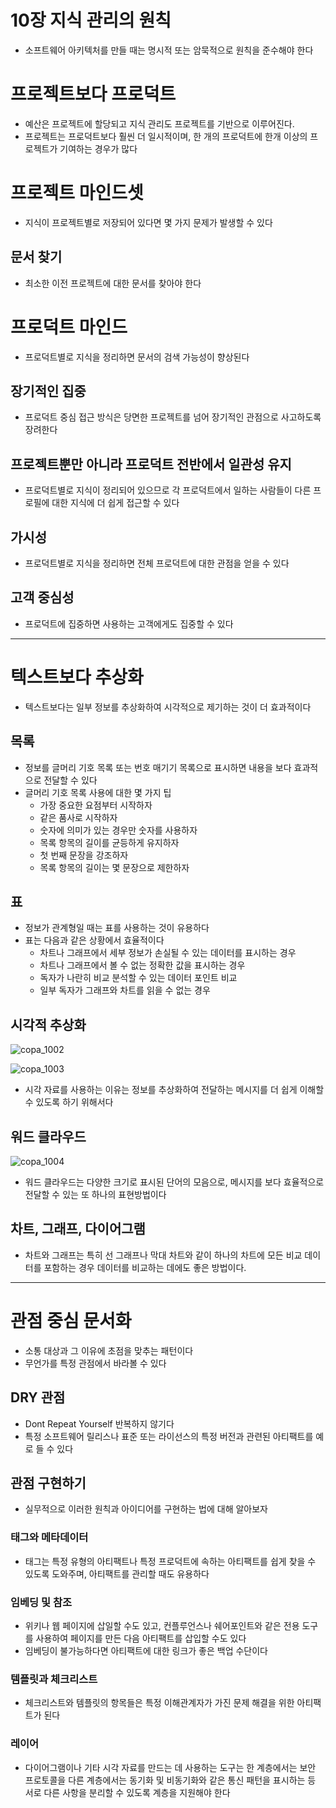 # 10장 지식 관리의 원칙

- 소프트웨어 아키텍처를 만들 때는 명시적 또는 암묵적으로 원칙을 준수해야 한다

# 프로젝트보다 프로덕트

- 예산은 프로젝트에 할당되고 지식 관리도 프로젝트를 기반으로 이루어진다.
- 프로젝트는 프로덕트보다 훨씬 더 일시적이며, 한 개의 프로덕트에 한개 이상의 프로젝트가 기여하는 경우가 많다

# 프로젝트 마인드셋

- 지식이 프로젝트별로 저장되어 있다면 몇 가지 문제가 발생할 수 있다

## 문서 찾기

- 최소한 이전 프로젝트에 대한 문서를 찾아야 한다

# 프로덕트 마인드

- 프로덕트별로 지식을 정리하면 문서의 검색 가능성이 향상된다

## 장기적인 집중

- 프로덕트 중심 접근 방식은 당면한 프로젝트를 넘어 장기적인 관점으로 사고하도록 장려한다

## 프로젝트뿐만 아니라 프로덕트 전반에서 일관성 유지

- 프로덕트별로 지식이 정리되어 있으므로 각 프로덕트에서 일하는 사람들이 다른 프로필에 대한 지식에 더 쉽게 접근할 수 있다

## 가시성

- 프로덕트별로 지식을 정리하면 전체 프로덕트에 대한 관점을 얻을 수 있다

## 고객 중심성

- 프로덕트에 집중하면 사용하는 고객에게도 집중할 수 있다

---

# 텍스트보다 추상화

- 텍스트보다는 일부 정보를 추상화하여 시각적으로 제기하는 것이 더 효과적이다

## 목록

- 정보를 글머리 기호 목록 또는 번호 매기기 목록으로 표시하면 내용을 보다 효과적으로 전달할 수 있다
- 글머리 기호 목록 사용에 대한 몇 가지 팁
    - 가장 중요한 요점부터 시작하자
    - 같은 품사로 시작하자
    - 숫자에 의미가 있는 경우만 숫자를 사용하자
    - 목록 항목의 길이를 균등하게 유지하자
    - 첫 번째 문장을 강조하자
    - 목록 항목의 길이는 몇 문장으로 제한하자

## 표

- 정보가 관계형일 때는 표를 사용하는 것이 유용하다
- 표는 다음과 같은 상황에서 효율적이다
    - 차트나 그래프에서 세부 정보가 손실될 수 있는 데이터를 표시하는 경우
    - 차트나 그래프에서 볼 수 없는 정확한 값을 표시하는 경우
    - 독자가 나란히 비교 분석할 수 있는 데이터 포인트 비교
    - 일부 독자가 그래프와 차트를 읽을 수 없는 경우

## 시각적 추상화

![copa_1002](https://github.com/user-attachments/assets/6d5aae7e-ff7a-4c78-ae4e-1eb24842f050)

![copa_1003](https://github.com/user-attachments/assets/5e69ce24-becb-4fa4-9988-fe40be694136)



- 시각 자료를 사용하는 이유는 정보를 추상화하여 전달하는 메시지를 더 쉽게 이해할 수 있도록 하기 위해서다

## 워드 클라우드

![copa_1004](https://github.com/user-attachments/assets/9c5c96c9-eeaf-40f3-accd-e9caf0c79f1e)


- 워드 클라우드는 다양한 크기로 표시된 단어의 모음으로, 메시지를 보다 효율적으로 전달할 수 있는 또 하나의 표현방법이다

## 차트, 그래프, 다이어그램

- 차트와 그래프는 특히 선 그래프나 막대 차트와 같이 하나의 차트에 모든 비교 데이터를 포함하는 경우 데이터를 비교하는 데에도 좋은 방법이다.

---

# 관점 중심 문서화

- 소통 대상과 그 이유에 초점을 맞추는 패턴이다
- 무언가를 특정 관점에서 바라볼 수 있다

## DRY 관점

- Dont Repeat Yourself 반복하지 않기다
- 특정 소프트웨어 릴리스나 표준 또는 라이선스의 특정 버전과 관련된 아티팩트를 예로 들 수 있다

## 관점 구현하기

- 실무적으로 이러한 원칙과 아이디어를 구현하는 법에 대해 알아보자

### 태그와 메타데이터

- 태그는 특정 유형의 아티팩트나 특정 프로덕트에 속하는 아티팩트를 쉽게 찾을 수 있도록 도와주며, 아티팩트를 관리할 때도 유용하다

### 임베딩 및 참조

- 위키나 웹 페이지에 삽일할 수도 있고, 컨플루언스나 쉐어포인트와 같은 전용 도구를 사용하여 페이지를 만든 다음 아티팩트를 삽입할 수도 있다
- 임베딩이 불가능하다면 아티팩트에 대한 링크가 좋은 백업 수단이다

### 템플릿과 체크리스트

- 체크리스트와 템플릿의 항목들은 특정 이해관계자가 가진 문제 해결을 위한 아티팩트가 된다

### 레이어

- 다이어그램이나 기타 시각 자료를 만드는 데 사용하는 도구는 한 계층에서는 보안 프로토콜을 다른 계층에서는 동기화 및 비동기화와 같은 통신 패턴을 표시하는 등 서로 다른 사항을 분리할 수 있도록 계층을 지원해야 한다
